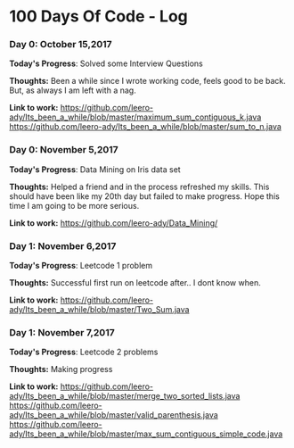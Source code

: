 # 100 Days Of Code - Log

### Day 0: October 15,2017 

**Today's Progress**: Solved some Interview Questions

**Thoughts:** Been a while since I wrote working code, feels good to be back. But, as always I am left with a nag.

**Link to work:** https://github.com/leero-ady/Its_been_a_while/blob/master/maximum_sum_contiguous_k.java
                   https://github.com/leero-ady/Its_been_a_while/blob/master/sum_to_n.java
                   

### Day 0: November 5,2017 

**Today's Progress**: Data Mining on Iris data set 

**Thoughts:** Helped a friend and in the process refreshed my skills. This should have been like my 20th day but failed to make progress. Hope this time I am going to be more serious. 

**Link to work:** https://github.com/leero-ady/Data_Mining/

### Day 1: November 6,2017 

**Today's Progress**: Leetcode 1 problem

**Thoughts:**  Successful first run on leetcode after.. I dont know when. 

**Link to work:** https://github.com/leero-ady/Its_been_a_while/blob/master/Two_Sum.java

### Day 1: November 7,2017 

**Today's Progress**: Leetcode 2 problems

**Thoughts:**  Making progress

**Link to work:** https://github.com/leero-ady/Its_been_a_while/blob/master/merge_two_sorted_lists.java
                  https://github.com/leero-ady/Its_been_a_while/blob/master/valid_parenthesis.java
                  https://github.com/leero-ady/Its_been_a_while/blob/master/max_sum_contiguous_simple_code.java
                   

